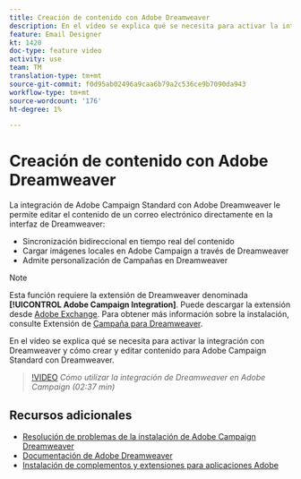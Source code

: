 ```yaml
---
title: Creación de contenido con Adobe Dreamweaver
description: En el vídeo se explica qué se necesita para activar la integración con Dreamweaver y cómo crear y editar contenido para Adobe Campaign Standard con Dreamweaver.
feature: Email Designer
kt: 1420
doc-type: feature video
activity: use
team: TM
translation-type: tm+mt
source-git-commit: f0d95ab02496a9caa6b79a2c536ce9b7090da943
workflow-type: tm+mt
source-wordcount: '176'
ht-degree: 1%

---
```



# Creación de contenido con Adobe Dreamweaver

La integración de Adobe Campaign Standard con Adobe Dreamweaver le permite editar el contenido de un correo electrónico directamente en la interfaz de Dreamweaver:

* Sincronización bidireccional en tiempo real del contenido
* Cargar imágenes locales en Adobe Campaign a través de Dreamweaver
* Admite personalización de Campañas en Dreamweaver

>[!NOTE]
>
>Esta función requiere la extensión de Dreamweaver denominada **[!UICONTROL Adobe Campaign Integration]**. Puede descargar la extensión desde [Adobe Exchange](https://exchange.adobe.com/creativecloud.html#search). Para obtener más información sobre la instalación, consulte Extensión de [Campaña para Dreamweaver](https://helpx.adobe.com/dreamweaver/using/working-with-dreamweaver-and-campaign.html).

En el vídeo se explica qué se necesita para activar la integración con Dreamweaver y cómo crear y editar contenido para Adobe Campaign Standard con Dreamweaver.

>[!VIDEO](https://video.tv.adobe.com/v/23121?quality=12)
*Cómo utilizar la integración de Dreamweaver en Adobe Campaign (02:37 min)*

## Recursos adicionales

* [Resolución de problemas de la instalación de Adobe Campaign Dreamweaver](https://helpx.adobe.com/dreamweaver/kb/dreamweaver-campaign-integration-issue.html)
* [Documentación de Adobe Dreamweaver](https://helpx.adobe.com/dreamweaver/using/working-with-dreamweaver-and-campaign.html)
* [Instalación de complementos y extensiones para aplicaciones Adobe](https://helpx.adobe.com/creative-cloud/kb/installingextensionsandaddons.html)
